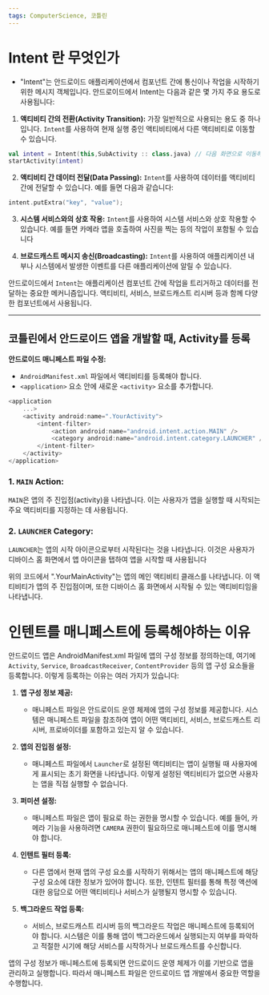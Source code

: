 ```yaml
---
tags: ComputerScience, 코틀린
---
```

# Intent 란 무엇인가

- "Intent"는 안드로이드 애플리케이션에서 컴포넌트 간에 통신이나 작업을 시작하기 위한 메시지 객체입니다. 안드로이드에서 Intent는 다음과 같은 몇 가지 주요 용도로 사용됩니다:

1. **액티비티 간의 전환(Activity Transition):** 가장 일반적으로 사용되는 용도 중 하나입니다. `Intent`를 사용하여 현재 실행 중인 액티비티에서 다른 액티비티로 이동할 수 있습니다.


``` kotlin
val intent = Intent(this,SubActivity :: class.java) // 다음 화면으로 이동하기위한 인텐트 객체 생성  
startActivity(intent)
```

2. **액티비티 간 데이터 전달(Data Passing):** `Intent`를 사용하여 데이터를 액티비티 간에 전달할 수 있습니다. 예를 들면 다음과 같습니다:
``` kotlin
intent.putExtra("key", "value");
```

3. **시스템 서비스와의 상호 작용:** `Intent`를 사용하여 시스템 서비스와 상호 작용할 수 있습니다. 예를 들면 카메라 앱을 호출하여 사진을 찍는 등의 작업이 포함될 수 있습니다

1. **브로드캐스트 메시지 송신(Broadcasting):** `Intent`를 사용하여 애플리케이션 내부나 시스템에서 발생한 이벤트를 다른 애플리케이션에 알릴 수 있습니다.



안드로이드에서 `Intent`는 애플리케이션 컴포넌트 간에 작업을 트리거하고 데이터를 전달하는 중요한 메커니즘입니다. 액티비티, 서비스, 브로드캐스트 리시버 등과 함께 다양한 컴포넌트에서 사용됩니다.

----------------------------------------

## 코틀린에서 안드로이드 앱을 개발할 때, Activity를 등록

**안드로이드 매니페스트 파일 수정:**

- `AndroidManifest.xml` 파일에서 액티비티를 등록해야 합니다.
- `<application>` 요소 안에 새로운 `<activity>` 요소를 추가합니다.

```kotlin
<application
    ...>
    <activity android:name=".YourActivity">
        <intent-filter>
            <action android:name="android.intent.action.MAIN" />
            <category android:name="android.intent.category.LAUNCHER" />
        </intent-filter>
    </activity>
</application>


```


### 1. `MAIN` Action:

`MAIN`은 앱의 주 진입점(activity)을 나타냅니다. 이는 사용자가 앱을 실행할 때 시작되는 주요 액티비티를 지정하는 데 사용됩니다.

### 2. `LAUNCHER` Category:

`LAUNCHER`는 앱의 시작 아이콘으로부터 시작된다는 것을 나타냅니다. 이것은 사용자가 디바이스 홈 화면에서 앱 아이콘을 탭하여 앱을 시작할 때 사용됩니다


위의 코드에서 ".YourMainActivity"는 앱의 메인 액티비티 클래스를 나타냅니다. 이 액티비티가 앱의 주 진입점이며, 또한 디바이스 홈 화면에서 시작될 수 있는 액티비티임을 나타냅니다.


# 인텐트를 매니페스트에 등록해야하는 이유

안드로이드 앱은 AndroidManifest.xml 파일에 앱의 구성 정보를 정의하는데, 여기에 `Activity`, `Service`, `BroadcastReceiver`, `ContentProvider` 등의 앱 구성 요소들을 등록합니다. 이렇게 등록하는 이유는 여러 가지가 있습니다:

1. **앱 구성 정보 제공:**
    
    - 매니페스트 파일은 안드로이드 운영 체제에 앱의 구성 정보를 제공합니다. 시스템은 매니페스트 파일을 참조하여 앱이 어떤 액티비티, 서비스, 브로드캐스트 리시버, 프로바이더를 포함하고 있는지 알 수 있습니다.
2. **앱의 진입점 설정:**
    
    - 매니페스트 파일에서 `Launcher`로 설정된 액티비티는 앱이 실행될 때 사용자에게 표시되는 초기 화면을 나타냅니다. 이렇게 설정된 액티비티가 없으면 사용자는 앱을 직접 실행할 수 없습니다.
3. **퍼미션 설정:**
    
    - 매니페스트 파일은 앱이 필요로 하는 권한을 명시할 수 있습니다. 예를 들어, 카메라 기능을 사용하려면 `CAMERA` 권한이 필요하므로 매니페스트에 이를 명시해야 합니다.
4. **인텐트 필터 등록:**
    
    - 다른 앱에서 현재 앱의 구성 요소를 시작하기 위해서는 앱의 매니페스트에 해당 구성 요소에 대한 정보가 있어야 합니다. 또한, 인텐트 필터를 통해 특정 액션에 대한 응답으로 어떤 액티비티나 서비스가 실행될지 명시할 수 있습니다.
5. **백그라운드 작업 등록:**
    
    - 서비스, 브로드캐스트 리시버 등의 백그라운드 작업은 매니페스트에 등록되어야 합니다. 시스템은 이를 통해 앱이 백그라운드에서 실행되는지 여부를 파악하고 적절한 시기에 해당 서비스를 시작하거나 브로드캐스트를 수신합니다.

앱의 구성 정보가 매니페스트에 등록되면 안드로이드 운영 체제가 이를 기반으로 앱을 관리하고 실행합니다. 따라서 매니페스트 파일은 안드로이드 앱 개발에서 중요한 역할을 수행합니다.